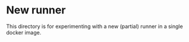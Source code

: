 # New runner

This directory is for experimenting with a new (partial) runner in a single docker image.
